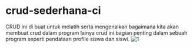 # crud-sederhana-ci
CRUD ini di buat untuk melatih serta mengenalkan bagaimana kita akan membuat crud dalam program lainya crud ini bagian penting dalam sebuah program seperti pendataan profile siswa dan siswi.
![1](https://user-images.githubusercontent.com/97660319/163296221-2f6ae13e-14ba-4b8b-afab-cb3e722c6677.png)
